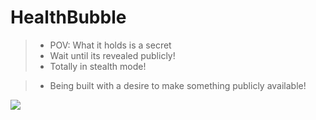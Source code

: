 # HealthBubble
> + POV: What it holds is a secret
> + Wait until its revealed publicly!
> + Totally in stealth mode!

> + Being built with a desire to make something publicly available!
<img src="https://thehealthcaretechnologyreport.com/wp-content/uploads/2019/02/hc-bubble.jpg">

